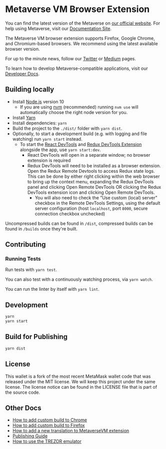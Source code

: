 # Metaverse VM Browser Extension

You can find the latest version of the Metaverse on [our official website](https://mvs.org/). For help using Metaverse, visit our [Documentation Site](https://docs.mvs.org).

The Metaverse VM browser extension supports Firefox, Google Chrome, and Chromium-based browsers. We recommend using the latest available browser version.

For up to the minute news, follow our [Twitter](https://twitter.com/mvs_org) or [Medium](https://medium.com/metaverse-blockchain) pages.

To learn how to develop Metaverse-compatible applications, visit our [Developer Docs](https://docs.mvs.org/).

## Building locally

- Install [Node.js](https://nodejs.org) version 10
    - If you are using [nvm](https://github.com/creationix/nvm#installation) (recommended) running `nvm use` will automatically choose the right node version for you.
- Install [Yarn](https://yarnpkg.com/en/docs/install)
- Install dependencies: `yarn`
- Build the project to the `./dist/` folder with `yarn dist`.
- Optionally, to start a development build (e.g. with logging and file watching) run `yarn start` instead.
    - To start the [React DevTools](https://github.com/facebook/react-devtools) and [Redux DevTools Extension](http://extension.remotedev.io)
      alongside the app, use `yarn start:dev`.
      - React DevTools will open in a separate window; no browser extension is required
      - Redux DevTools will need to be installed as a browser extension. Open the Redux Remote Devtools to access Redux state logs. This can be done by either right clicking within the web browser to bring up the context menu, expanding the Redux DevTools panel and clicking Open Remote DevTools OR clicking the Redux DevTools extension icon and clicking Open Remote DevTools.
        - You will also need to check the "Use custom (local) server" checkbox in the Remote DevTools Settings, using the default server configuration (host `localhost`, port `8000`, secure connection checkbox unchecked)

Uncompressed builds can be found in `/dist`, compressed builds can be found in `/builds` once they're built.

## Contributing

### Running Tests

Run tests with `yarn test`.

You can also test with a continuously watching process, via `yarn watch`.

You can run the linter by itself with `yarn lint`.

## Development

```bash
yarn
yarn start
```

## Build for Publishing

```bash
yarn dist
```

## License

This wallet is a fork of the most recent MetaMask wallet code that was released under the MIT license. We will keep this project under the same license. The license notice can be found in the LICENSE file that is part of the source code.

## Other Docs

- [How to add custom build to Chrome](./docs/add-to-chrome.md)
- [How to add custom build to Firefox](./docs/add-to-firefox.md)
- [How to add a new translation to MetaverseVM extension](./docs/translating-guide.md)
- [Publishing Guide](./docs/publishing.md)
- [How to use the TREZOR emulator](./docs/trezor-emulator.md)
